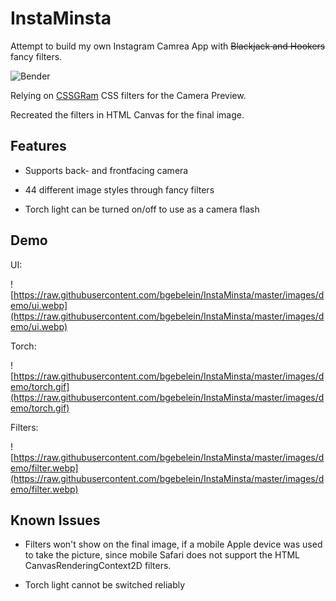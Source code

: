 # InstaMinsta

Attempt to build my own Instagram Camrea App with <s>Blackjack and Hookers</s> fancy filters.

![Bender](https://i.kym-cdn.com/entries/icons/original/000/010/832/bender.jpg)

Relying on [CSSGRam](https://una.im/CSSgram/) CSS filters for the Camera Preview.

Recreated the filters in HTML Canvas for the final image.

## Features

- Supports back- and frontfacing camera

- 44 different image styles through fancy filters

- Torch light can be turned on/off to use as a camera flash

## Demo

UI:

![https://raw.githubusercontent.com/bgebelein/InstaMinsta/master/images/demo/ui.webp](https://raw.githubusercontent.com/bgebelein/InstaMinsta/master/images/demo/ui.webp)

Torch:

![https://raw.githubusercontent.com/bgebelein/InstaMinsta/master/images/demo/torch.gif](https://raw.githubusercontent.com/bgebelein/InstaMinsta/master/images/demo/torch.gif)

Filters:

![https://raw.githubusercontent.com/bgebelein/InstaMinsta/master/images/demo/filter.webp](https://raw.githubusercontent.com/bgebelein/InstaMinsta/master/images/demo/filter.webp)

## Known Issues

- Filters won't show on the final image, if a mobile Apple device was used to take the picture, since mobile Safari does not support the HTML CanvasRenderingContext2D filters.

- Torch light cannot be switched reliably
